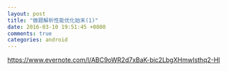 ```yaml
---
layout: post
title: "做题解析性能优化始末(1)"
date: 2016-03-10 19:51:45 +0800
comments: true
categories: android
---
```


https://www.evernote.com/l/ABC9oWR2d7xBaK-bic2LbgXHmwIsthq2-HI
